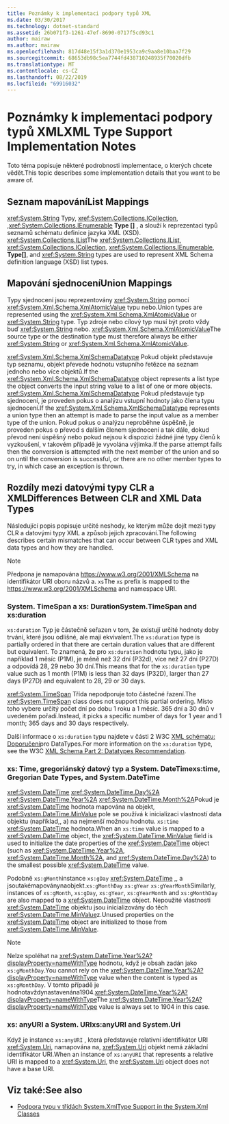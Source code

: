 ```yaml
---
title: Poznámky k implementaci podpory typů XML
ms.date: 03/30/2017
ms.technology: dotnet-standard
ms.assetid: 26b071f3-1261-47ef-8690-0717f5cd93c1
author: mairaw
ms.author: mairaw
ms.openlocfilehash: 817d48e15f3a1d370e1953ca9c9aa8e10baa7f29
ms.sourcegitcommit: 68653db98c5ea7744fd438710248935f70020dfb
ms.translationtype: MT
ms.contentlocale: cs-CZ
ms.lasthandoff: 08/22/2019
ms.locfileid: "69916032"
---
```

# <a name="xml-type-support-implementation-notes"></a><span data-ttu-id="f458c-102">Poznámky k implementaci podpory typů XML</span><span class="sxs-lookup"><span data-stu-id="f458c-102">XML Type Support Implementation Notes</span></span>
<span data-ttu-id="f458c-103">Toto téma popisuje některé podrobnosti implementace, o kterých chcete vědět.</span><span class="sxs-lookup"><span data-stu-id="f458c-103">This topic describes some implementation details that you want to be aware of.</span></span>  
  
## <a name="list-mappings"></a><span data-ttu-id="f458c-104">Seznam mapování</span><span class="sxs-lookup"><span data-stu-id="f458c-104">List Mappings</span></span>  
 <span data-ttu-id="f458c-105"><xref:System.String> Typy, <xref:System.Collections.ICollection>, ,<xref:System.Collections.IEnumerable> **Type []** , a slouží k reprezentaci typů seznamů schématu definice jazyka XML (XSD). <xref:System.Collections.IList></span><span class="sxs-lookup"><span data-stu-id="f458c-105">The <xref:System.Collections.IList>, <xref:System.Collections.ICollection>, <xref:System.Collections.IEnumerable>, **Type[]**, and <xref:System.String> types are used to represent XML Schema definition language (XSD) list types.</span></span>  
  
## <a name="union-mappings"></a><span data-ttu-id="f458c-106">Mapování sjednocení</span><span class="sxs-lookup"><span data-stu-id="f458c-106">Union Mappings</span></span>  
 <span data-ttu-id="f458c-107">Typy sjednocení jsou reprezentovány <xref:System.String> pomocí <xref:System.Xml.Schema.XmlAtomicValue> typu nebo.</span><span class="sxs-lookup"><span data-stu-id="f458c-107">Union types are represented using the <xref:System.Xml.Schema.XmlAtomicValue> or <xref:System.String> type.</span></span> <span data-ttu-id="f458c-108">Typ zdroje nebo cílový typ musí být proto vždy buď <xref:System.String> nebo. <xref:System.Xml.Schema.XmlAtomicValue></span><span class="sxs-lookup"><span data-stu-id="f458c-108">The source type or the destination type must therefore always be either <xref:System.String> or <xref:System.Xml.Schema.XmlAtomicValue>.</span></span>  
  
 <span data-ttu-id="f458c-109"><xref:System.Xml.Schema.XmlSchemaDatatype> Pokud objekt představuje typ seznamu, objekt převede hodnotu vstupního řetězce na seznam jednoho nebo více objektů.</span><span class="sxs-lookup"><span data-stu-id="f458c-109">If the <xref:System.Xml.Schema.XmlSchemaDatatype> object represents a list type the object converts the input string value to a list of one or more objects.</span></span> <span data-ttu-id="f458c-110"><xref:System.Xml.Schema.XmlSchemaDatatype> Pokud představuje typ sjednocení, je proveden pokus o analýzu vstupní hodnoty jako člena typu sjednocení.</span><span class="sxs-lookup"><span data-stu-id="f458c-110">If the <xref:System.Xml.Schema.XmlSchemaDatatype> represents a union type then an attempt is made to parse the input value as a member type of the union.</span></span> <span data-ttu-id="f458c-111">Pokud pokus o analýzu neproběhne úspěšně, je proveden pokus o převod s dalším členem sjednocení a tak dále, dokud převod není úspěšný nebo pokud nejsou k dispozici žádné jiné typy členů k vyzkoušení, v takovém případě je vyvolána výjimka.</span><span class="sxs-lookup"><span data-stu-id="f458c-111">If the parse attempt fails then the conversion is attempted with the next member of the union and so on until the conversion is successful, or there are no other member types to try, in which case an exception is thrown.</span></span>  
  
## <a name="differences-between-clr-and-xml-data-types"></a><span data-ttu-id="f458c-112">Rozdíly mezi datovými typy CLR a XML</span><span class="sxs-lookup"><span data-stu-id="f458c-112">Differences Between CLR and XML Data Types</span></span>  
 <span data-ttu-id="f458c-113">Následující popis popisuje určité neshody, ke kterým může dojít mezi typy CLR a datovými typy XML a způsob jejich zpracování.</span><span class="sxs-lookup"><span data-stu-id="f458c-113">The following describes certain mismatches that can occur between CLR types and XML data types and how they are handled.</span></span>  
  
> [!NOTE]
> <span data-ttu-id="f458c-114">Předpona je namapována <https://www.w3.org/2001/XMLSchema> na identifikátor URI oboru názvů a. `xs`</span><span class="sxs-lookup"><span data-stu-id="f458c-114">The `xs` prefix is mapped to the <https://www.w3.org/2001/XMLSchema> and namespace URI.</span></span>
  
### <a name="systemtimespan-and-xsduration"></a><span data-ttu-id="f458c-115">System. TimeSpan a xs: Duration</span><span class="sxs-lookup"><span data-stu-id="f458c-115">System.TimeSpan and xs:duration</span></span>  
 <span data-ttu-id="f458c-116">`xs:duration` Typ je částečně seřazen v tom, že existují určité hodnoty doby trvání, které jsou odlišné, ale mají ekvivalent.</span><span class="sxs-lookup"><span data-stu-id="f458c-116">The `xs:duration` type is partially ordered in that there are certain duration values that are different but equivalent.</span></span> <span data-ttu-id="f458c-117">To znamená, že pro `xs:duration` hodnotu typu, jako je například 1 měsíc (P1M), je méně než 32 dní (P32d), více než 27 dní (P27D) a odpovídá 28, 29 nebo 30 dní.</span><span class="sxs-lookup"><span data-stu-id="f458c-117">This means that for the `xs:duration` type value such as 1 month (P1M) is less than 32 days (P32D), larger than 27 days (P27D) and equivalent to 28, 29 or 30 days.</span></span>  
  
 <span data-ttu-id="f458c-118"><xref:System.TimeSpan> Třída nepodporuje toto částečné řazení.</span><span class="sxs-lookup"><span data-stu-id="f458c-118">The <xref:System.TimeSpan> class does not support this partial ordering.</span></span> <span data-ttu-id="f458c-119">Místo toho vybere určitý počet dní po dobu 1 roku a 1 měsíc. 365 dní a 30 dnů v uvedeném pořadí.</span><span class="sxs-lookup"><span data-stu-id="f458c-119">Instead, it picks a specific number of days for 1 year and 1 month; 365 days and 30 days respectively.</span></span>  
  
 <span data-ttu-id="f458c-120">Další informace o `xs:duration` typu najdete v části 2 W3C [XML schématu: Doporučení](https://www.w3.org/TR/xmlschema-2/)pro DataTypes.</span><span class="sxs-lookup"><span data-stu-id="f458c-120">For more information on the `xs:duration` type, see the W3C [XML Schema Part 2: Datatypes Recommendation](https://www.w3.org/TR/xmlschema-2/).</span></span>
  
### <a name="xstime-gregorian-date-types-and-systemdatetime"></a><span data-ttu-id="f458c-121">xs: Time, gregoriánský datový typ a System. DateTime</span><span class="sxs-lookup"><span data-stu-id="f458c-121">xs:time, Gregorian Date Types, and System.DateTime</span></span>  
 <span data-ttu-id="f458c-122"><xref:System.DateTime> <xref:System.DateTime.Day%2A> <xref:System.DateTime.Year%2A> <xref:System.DateTime.Month%2A>Pokud je <xref:System.DateTime> hodnota mapována na objekt, <xref:System.DateTime.MinValue> pole se používá k inicializaci vlastností data objektu (například,, a) na nejmenší možnou hodnotu. `xs:time` <xref:System.DateTime> hodnota.</span><span class="sxs-lookup"><span data-stu-id="f458c-122">When an `xs:time` value is mapped to a <xref:System.DateTime> object, the <xref:System.DateTime.MinValue> field is used to initialize the date properties of the <xref:System.DateTime> object (such as <xref:System.DateTime.Year%2A>, <xref:System.DateTime.Month%2A>, and <xref:System.DateTime.Day%2A>) to the smallest possible <xref:System.DateTime> value.</span></span>  
  
 <span data-ttu-id="f458c-123">Podobně `xs:gMonth`instance `xs:gDay` <xref:System.DateTime> ,, a jsoutakémapoványnaobjekt.`xs:gMonthDay` `xs:gYear` `xs:gYearMonth`</span><span class="sxs-lookup"><span data-stu-id="f458c-123">Similarly, instances of `xs:gMonth`, `xs:gDay`, `xs:gYear`, `xs:gYearMonth` and `xs:gMonthDay` are also mapped to a <xref:System.DateTime> object.</span></span> <span data-ttu-id="f458c-124">Nepoužité vlastnosti <xref:System.DateTime> objektu jsou inicializovány do těch <xref:System.DateTime.MinValue>z.</span><span class="sxs-lookup"><span data-stu-id="f458c-124">Unused properties on the <xref:System.DateTime> object are initialized to those from <xref:System.DateTime.MinValue>.</span></span>  
  
> [!NOTE]
> <span data-ttu-id="f458c-125">Nelze spoléhat na <xref:System.DateTime.Year%2A?displayProperty=nameWithType> hodnotu, když je obsah zadán jako `xs:gMonthDay`.</span><span class="sxs-lookup"><span data-stu-id="f458c-125">You cannot rely on the <xref:System.DateTime.Year%2A?displayProperty=nameWithType> value when the content is typed as `xs:gMonthDay`.</span></span> <span data-ttu-id="f458c-126">V tomto případě je hodnotavždynastavenána1904.<xref:System.DateTime.Year%2A?displayProperty=nameWithType></span><span class="sxs-lookup"><span data-stu-id="f458c-126">The <xref:System.DateTime.Year%2A?displayProperty=nameWithType> value is always set to 1904 in this case.</span></span>  
  
### <a name="xsanyuri-and-systemuri"></a><span data-ttu-id="f458c-127">xs: anyURI a System. URI</span><span class="sxs-lookup"><span data-stu-id="f458c-127">xs:anyURI and System.Uri</span></span>  
 <span data-ttu-id="f458c-128">Když je instance `xs:anyURI` , která představuje relativní identifikátor URI <xref:System.Uri>, namapována na, <xref:System.Uri> objekt nemá základní identifikátor URI.</span><span class="sxs-lookup"><span data-stu-id="f458c-128">When an instance of `xs:anyURI` that represents a relative URI is mapped to a <xref:System.Uri>, the <xref:System.Uri> object does not have a base URI.</span></span>  
  
## <a name="see-also"></a><span data-ttu-id="f458c-129">Viz také:</span><span class="sxs-lookup"><span data-stu-id="f458c-129">See also</span></span>

- [<span data-ttu-id="f458c-130">Podpora typu v třídách System.Xml</span><span class="sxs-lookup"><span data-stu-id="f458c-130">Type Support in the System.Xml Classes</span></span>](../../../../docs/standard/data/xml/type-support-in-the-system-xml-classes.md)
